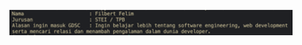 ![INTRO](https://raw.githubusercontent.com/filbertfelim/Git-Introduction/main/Filbert%20Felim_ITB/INTRO.png)